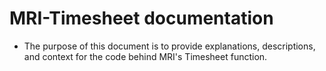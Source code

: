 # MRI-Timesheet documentation
  - <p>The purpose of this document is to provide explanations, descriptions, and context for the code behind MRI's Timesheet function.</p>
